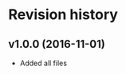 Revision history
=======================================

v1.0.0 (2016-11-01)
---------------------------------------

* Added all files